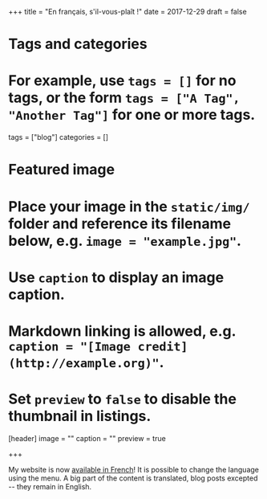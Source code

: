+++
title = "En français, s'il-vous-plaît !"
date = 2017-12-29
draft = false

# Tags and categories
# For example, use `tags = []` for no tags, or the form `tags = ["A Tag", "Another Tag"]` for one or more tags.
tags = ["blog"]
categories = []

# Featured image
# Place your image in the `static/img/` folder and reference its filename below, e.g. `image = "example.jpg"`.
# Use `caption` to display an image caption.
#   Markdown linking is allowed, e.g. `caption = "[Image credit](http://example.org)"`.
# Set `preview` to `false` to disable the thumbnail in listings.
[header]
image = ""
caption = ""
preview = true

+++

My website is now [available in French](/fr/)! It is possible to change the language using the menu. A big part of the content is translated, blog posts excepted -- they remain in English.
